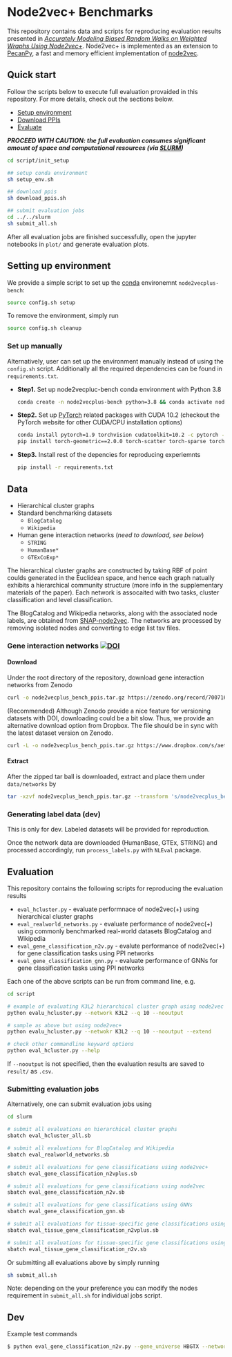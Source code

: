 # Node2vec+ Benchmarks

This repository contains data and scripts for reproducing evaluation results presented in 
[*Accurately Modeling Biased Random Walks on Weighted Wraphs Using Node2vec+*](https://arxiv.org/abs/2109.08031). 
Node2vec+ is implemented as an extension to [PecanPy](https://github.com/krishnanlab/PecanPy), 
a fast and memory efficient implementation of [node2vec](https://snap.stanford.edu/node2vec/). 

## Quick start

Follow the scripts below to execute full evaluation provaided in this repository. 
For more details, check out the sections below. 

* [Setup environment](#setting-up-environment)
* [Download PPIs](#downloading-ppis)
* [Evaluate](#evaluation)

***PROCEED WITH CAUTION: the full evaluation consumes significant amount of space and computational resources (via [SLURM](https://slurm.schedmd.com/overview.html))***

```bash
cd script/init_setup

## setup conda environment
sh setup_env.sh

## download ppis
sh download_ppis.sh

## submit evaluation jobs
cd ../../slurm
sh submit_all.sh
```

After all evaluation jobs are finished successfully, open the jupyter notebooks in `plot/` and generate evaluation plots. 

## Setting up environment

We provide a simple script to set up the [conda](https://conda.io/projects/conda/en/latest/index.html) environemnt `node2vecplus-bench`:

```bash
source config.sh setup
```

To remove the environment, simply run

```bash
source config.sh cleanup
```

### Set up manually

Alternatively, user can set up the environment manually instead of using the `config.sh` script.
Additionally all the required dependencies can be found in `requirements.txt`.

* **Step1.** Set up node2vecpluc-bench conda environment with Python 3.8

    ```bash
    conda create -n node2vecplus-bench python=3.8 && conda activate node2vecplus-bench
    ```

* **Step2.** Set up [PyTorch](https://pytorch.org) related packages with CUDA 10.2 (checkout the PyTorch website for other CUDA/CPU installation options)

    ```bash
    conda install pytorch=1.9 torchvision cudatoolkit=10.2 -c pytorch -y
    pip install torch-geometric==2.0.0 torch-scatter torch-sparse torch-cluster -f https://data.pyg.org/whl/torch-1.9.0+cu102.html
    ```

* **Step3.** Install rest of the depencies for reproducing experiemnts

    ```bash
    pip install -r requirements.txt
    ```

## Data

* Hierarchical cluster graphs
* Standard benchmarking datasets
    * `BlogCatalog`
    * `Wikipedia`
* Human gene interaction networks (*need to download, see below*)
    * `STRING`
    * `HumanBase*`
    * `GTExCoExp*`

The hierarchical cluster graphs are constructed by taking RBF of point coulds generated in the Euclidean space, 
and hence each graph natually exhibits a hierarchical community structure (more info in the supplementary materials of the paper). 
Each network is assocaited with two tasks, cluster classification and level classification.

The BlogCatalog and Wikipedia networks, along with the associated node labels, are obtained from [SNAP-node2vec](https://snap.stanford.edu/node2vec/). 
The networks are processed by removing isolated nodes and converting to edge list tsv files.

### Gene interaction networks [![DOI](https://zenodo.org/badge/DOI/10.5281/zenodo.7007164.svg)](https://doi.org/10.5281/zenodo.7007164)

#### Download

Under the root directory of the repository, download gene interaction networks from Zenodo

```bash
curl -o node2vecplus_bench_ppis.tar.gz https://zenodo.org/record/7007164/files/node2vecplus_bench_ppis.tar.gz
```

(Recommended) Although Zenodo provide a nice feature for versioning datasets with DOI, downloading could be a bit slow.
Thus, we provide an alternative download option from Dropbox.
The file should be in sync with the latest dataset version on Zenodo.

```bash
curl -L -o node2vecplus_bench_ppis.tar.gz https://www.dropbox.com/s/aettebq5lbgu1cu/node2vecplus_bench_ppis-v1.0.0.tar.gz?dl=1
```

#### Extract

After the zipped tar ball is downloaded, extract and place them under `data/networks` by

```bash
tar -xzvf node2vecplus_bench_ppis.tar.gz --transform 's/node2vecplus_bench_ppis/ppi/' --directory data/networks
```

### Generating label data (dev)

This is only for dev. Labeled datasets will be provided for reproduction.

Once the network data are downloaded (HumanBase, GTEx, STRING) and processed accordingly, run ``process_labels.py`` with ``NLEval`` package.

## Evaluation

This repository contains the following scripts for reproducing the evaluation results

* `eval_hcluster.py` - evaluate performnace of node2vec(+) using hierarchical cluster graphs
* `eval_realworld_networks.py` - evaluate performance of node2vec(+) using commonly benchmarked real-world datasets BlogCatalog and Wikipedia
* `eval_gene_classification_n2v.py` - evalute performance of node2vec(+) for gene classification tasks using PPI networks
* `eval_gene_classification_gnn.py` - evaluate performance of GNNs for gene classification tasks using PPI networks

Each one of the above scripts can be run from command line, e.g.

```bash
cd script

# example of evaluating K3L2 hierarchical cluster graph using node2vec with q=10
python evalu_hcluster.py --network K3L2 --q 10 --nooutput

# sample as above but using node2vec+
python evalu_hcluster.py --netwokr K3L2 --q 10 --nooutput --extend

# check other commandline keyward options 
python eval_hcluster.py --help
```

If `--nooutput` is not specified, then the evaluation results are saved to `result/` as `.csv`.

### Submitting evaluation jobs

Alternatively, one can submit evaluation jobs using

```bash
cd slurm

# submit all evaluations on hierarchical cluster graphs
sbatch eval_hcluster_all.sb

# submit all evaluations for BlogCatalog and Wikipedia
sbatch eval_realworld_networks.sb

# submit all evaluations for gene classifications using node2vec+
sbatch eval_gene_classification_n2vplus.sb

# submit all evaluations for gene classifications using node2vec
sbatch eval_gene_classification_n2v.sb

# submit all evaluations for gene classifications using GNNs
sbatch eval_gene_classification_gnn.sb

# submit all evaluations for tissue-specific gene classifications using node2vec+
sbatch eval_tissue_gene_classification_n2vplus.sb

# submit all evaluations for tissue-specific gene classifications using node2vec
sbatch eval_tissue_gene_classification_n2v.sb
```

Or submitting all evaluations above by simply running

```bash
sh submit_all.sh
```

Note: depending on the your preference you can modify the nodes requirement in `submit_all.sh` for individual jobs script.

## Dev

Example test commands

```bash
$ python eval_gene_classification_n2v.py --gene_universe HBGTX --network HumanBaseTop-global --p 1 --q 1 --nooutput --test
```
